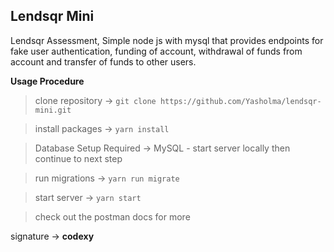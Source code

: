 ## Lendsqr Mini

Lendsqr Assessment, Simple node js with mysql that provides endpoints for fake user authentication, funding of account, withdrawal of funds from account and transfer of funds to other users.

**Usage Procedure**

> clone repository -> `git clone https://github.com/Yasholma/lendsqr-mini.git`

> install packages -> `yarn install`

> Database Setup Required -> MySQL - start server locally then continue to next step

> run migrations -> `yarn run migrate`

> start server -> `yarn start`

> check out the postman docs for more

signature -> **codexy**
